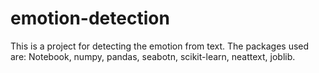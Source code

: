 # emotion-detection
This is a project for detecting the emotion from text. The packages used are: Notebook, numpy, pandas, seabotn, scikit-learn, neattext, joblib.
